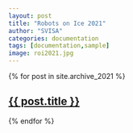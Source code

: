 ```yaml
---
layout: post
title: "Robots on Ice 2021"
author: "SVISA"
categories: documentation
tags: [documentation,sample]
image: roi2021.jpg
---
```


{% for post in site.archive_2021 %}
<article>
  <a href="{{ site.github.url }}{{ post.url }}">
    <div class="featured-posts" {% if post.image %}style="background-image:url({{ site.github.url }}/assets/img/{{ post.image }})"{% endif %}>
      <h2><span>{{ post.title }}</span></h2>
    </div>
  </a>
</article>
{% endfor %}
